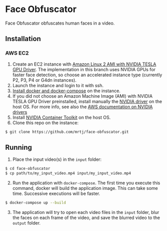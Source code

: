 # Face Obfuscator

Face Obfuscator obfuscates human faces in a video.

## Installation

### AWS EC2

1. Create an EC2 instance with [Amazon Linux 2 AMI with NVIDIA TESLA GPU Driver](https://aws.amazon.com/marketplace/pp/prodview-64e4rx3h733ru). The implementation in this branch uses NVIDIA GPUs for faster face detection, so choose an accelerated instance type (currently P2, P3, P4 or G4dn instances).
2. Launch the instance and login to it with ssh.
3. [Install docker and docker-compose](https://gist.github.com/npearce/6f3c7826c7499587f00957fee62f8ee9) on the instance.
4. If you did not choose an Amazon Machine Image (AMI) with NVIDIA TESLA GPU Driver preinstalled, install manually the [NVIDIA driver](https://github.com/NVIDIA/nvidia-docker/wiki/Frequently-Asked-Questions#how-do-i-install-the-nvidia-driver) on the host OS. For more info, see also the [AWS documentation on NVIDIA drivers](https://docs.aws.amazon.com/AWSEC2/latest/UserGuide/install-nvidia-driver.html#preinstalled-nvidia-driver)
5. Install [NVIDIA Container Toolkit](https://docs.nvidia.com/datacenter/cloud-native/container-toolkit/install-guide.html#docker) on the host OS.
4. Clone this repo on the instance:
```bash
$ git clone https://github.com/mrtj/face-obfuscator.git
```

## Running

1. Place the input video(s) in the `input` folder:
```bash
$ cd face-obfuscator
$ cp path/to/my_input_video.mp4 input/my_input_video.mp4
```
2. Run the application with `docker-compose`. The first time you execute this command, docker will build the application image. This can take some time. Successive executions will be faster.
```bash
$ docker-compose up --build
```
3. The application will try to open each video files in the `input` folder, blur the faces on each frame of the video, and save the blurred video to the `output` folder.
